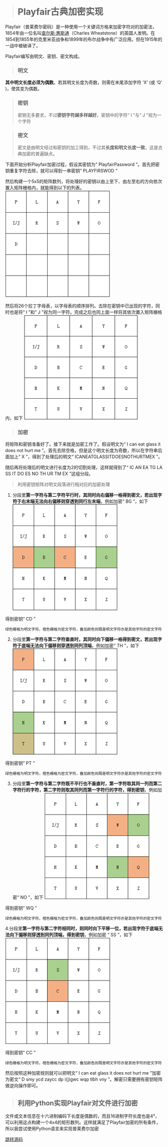 > # **Playfair古典加密实现**

Playfair（普莱费尔密码）是一种使用一个关键词方格来加密字符对的加密法，1854年由一位名叫[查尔斯·惠斯通](https://baike.baidu.com/item/查尔斯·惠斯通/10168121?fromModule=lemma_inlink)（Charles Wheatstone）的英国人发明。在1854到1855年的克里米亚战争和1899年的布尔战争中有广泛应用。但在1915年的一战中被破译了。

Playfair编写由明文、密钥、密文构成。

> ### 明文
**其中明文长度必须为偶数**。若其明文长度为奇数，则需在末尾添加字符 ‘X’ (或 ‘Q’ )，使其变为偶数。

> ### 密钥
> 密钥无多要求，不过**密钥字符越多样越好**。密钥中的字符“ I ”与“ J ”视为一个字符

> ### 密文 
> 密文是由明文经过和密钥的加工得到，不过其**长度和明文长度一致**，这是古典加密的普遍缺点。

下面开始分析Playfair加密过程，假设其密钥为” PlayfairPassword “。首先把密钥重复字符去除，就可以得到一串密钥” PLAYFIRSWOD ”

然后构建一个5x5的矩阵数列，将处理好的密钥以由上至下、由左至右的方向依次置入矩阵栅格内，就能得到以下的列表。
![passkey1](.\img\passkey.01.png)

然后将26个拉丁字母表，以字母表的顺序排列。去除在密钥中已出现的字符，同时也是将“ I ”和“ J ”视为同一字符。完成之后也同上面一样将其依次置入矩阵栅格内，如下
![passkey2](.\img\passkey.02.png)

> ### 加密

将矩阵和密钥准备好了。接下来就是加密工作了。假设明文为“ I can eat glass  it does not hurt me ”。首先去除空格，但是这个明文长度为奇数，所以在字符串后面加上“ X ”，得到了处理后的明文“ ICANEATGLASSITDOESNOTHURTMEX ”。

随后再将处理后的明文进行长度为2的切割处理，这样就得到了“ IC AN EA TG LA SS IT DO ES NO TH UR TM EX ”这组分段。
> 利用密钥矩阵对明文段落进行相对应的加密处理

1. 分段里**第一字符与第二字符平行时，其同时向右偏移一格得到密文，若出现字符于右末端无法向右偏移则穿透到同行左末端**，例如加密“ BG ”，如下
![entry1](.\img\encry.01.png)

  得到密钥“ CD ”

~~~text
绿色栅格为明文字符，橙色栅格为密文字符，叠加颜色则既是明文字符亦是其他字符的密文字符
~~~

2. 分段里**第一字符与第二字符垂直时，其同时向下偏移一格得到密文，若出现字符于底端无法向下偏移则穿透到同列顶端**，例如加密“ TH ”，如下
![encry2](.\img\encry.02.png)

  得到密钥“ PT ”

~~~text
绿色栅格为明文字符，橙色栅格为密文字符，叠加颜色则既是明文字符亦是其他字符的密文字符
~~~

3. 分段里**第一字符与第二字符既不平行也不垂直时，第一字符取其同一列而第二字符行的字符，第二字符则取其同列而第一字符行的字符，得到密钥**，例如加密“ NO ”，如下
![encry3](.\img\encry.03.png)

  得到密钥“ WQ ”

~~~text
绿色栅格为明文字符，橙色栅格为密文字符，叠加颜色则既是明文字符亦是其他字符的密文字符
~~~

4.分段里**第一字符与第二字符相同时，则同时向下平移一位，若出现字符于底端无法向下偏移则穿透到同列顶端，得到密钥**，例如加密 “ SS ”，如下
![encry4](.\img\encry.04.png)

得到密钥“ CC ”

~~~text
绿色栅格为明文字符，橙色栅格为密文字符，叠加颜色则既是明文字符亦是其他字符的密文字符
~~~

然后按照这种加密规则就可以把明文“ I can eat glass  it does not hurt me ”加密为密文“ D smy ycd zaycc dp i(j)gwc wqp tlbh vny ”。解密只需要拥有密钥矩阵做逆向操作即可。




> ## 利用Python实现Playfair对文件进行加密

文件或文本信息在十六进制编码下长度是偶数的，而且16进制字符长度也是4²，可以利用这点构建一个4x4的矩形数列。这样就满足了Playfair加密的所有条件，所以我尝试使用Python语言来实现普莱费尔加密

[跳转源码](https://github.com/KuromiNote/Playfair_python/blob/main/playfair.py)
